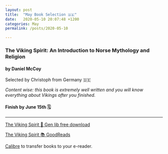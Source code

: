 ```yaml
---
layout: post
title:  "May Book Selection 🇩🇪"
date:   2020-05-10 20:07:48 +1200
categories: May
permalink: /posts/2020-05-10

---
```


### The Viking Spirit: An Introduction to Norse Mythology and Religion
#### by Daniel McCoy


Selected by Christoph from Germany 🇩🇪

*Content wise: this book is extremely well written and you will know everything about Vikings after you finished.*

#### Finish by June 15th 🗓️
---

[The Viking Spirit 🔗 Gen lib free download](https://libgen.is/book/index.php?md5=47A9AC359DC8308BB7ED484F87652338)

[The Viking Spirit 📚 GoodReads](https://www.goodreads.com/book/show/30359031-the-viking-spirit)

[Calibre](https://calibre-ebook.com/) to transfer books to your e-reader.